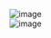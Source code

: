 ![image](https://github.com/shaoting0730/Flutter_learn_demo/blob/master/%E6%B7%B7%E5%90%88%E5%BC%80%E5%8F%91/iOSAddFlutter_result.gif) <br/>
![image](https://github.com/shaoting0730/Flutter_learn_demo/blob/master/%E6%B7%B7%E5%90%88%E5%BC%80%E5%8F%91/AndroidAddFlutter_result.png) <br/>
